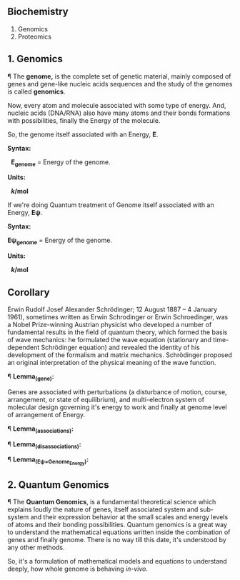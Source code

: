 ## Biochemistry
1. Genomics
2. Proteomics

## 1. Genomics
¶ The <b>genome,</b> is the complete set of genetic material, mainly composed of genes and gene-like nucleic acids sequences and the study of the genomes is called <b>genomics</b>.

Now, every atom and molecule associated with some type of energy. And, nucleic acids (DNA/RNA) also have many atoms and their bonds formations with possibilities, finally the Energy of the molecule.

So, the genome itself associated with an Energy, <b>E</b>.

<b>Syntax:</b>

   <b>E<sub>genome</sub></b> = Energy of the genome.

<b>Units:</b>

   <b><i>k</i>/mol</b>
       
If we're doing Quantum treatment of Genome itself associated with an Energy, <b>Eψ</b>.

<b>Syntax:</b>

   <b>Eψ<sub>genome</sub></b> = Energy of the genome.
 
 <b>Units:</b>

   <b><i>k</i>/mol</b>
  
## Corollary
Erwin Rudolf Josef Alexander Schrödinger; 12 August 1887 – 4 January 1961), sometimes written as Erwin Schrodinger or Erwin Schroedinger, was a Nobel Prize-winning Austrian physicist who developed a number of fundamental results in the field of quantum theory, which formed the basis of wave mechanics: he formulated the wave equation (stationary and time-dependent Schrödinger equation) and revealed the identity of his development of the formalism and matrix mechanics. Schrödinger proposed an original interpretation of the physical meaning of the wave function.

¶ <b>Lemma<sub>(gene)</sub>:</b>

Genes are associated with perturbations (a disturbance of motion, course, arrangement, or state of equilibrium), and multi-electron system of molecular design governing it's energy to work and finally at genome level of arrangement of Energy.

¶ <b>Lemma<sub>(associations)</sub>:</b>

¶ <b>Lemma<sub>(disassociations)</sub>:</b>

¶ <b>Lemma<sub>(Eψ=Genome<sub>Energy</sub>)</sub>:</b>


## 2. Quantum Genomics
¶ The <b>Quantum Genomics</b>, is a fundamental theoretical science which explains loudly the nature of genes, itself associated system and sub-system and their expression behavior at the small scales and energy levels of atoms and their bonding possibilities. Quantum genomics is a great way to understand the mathematical equations written inside the combination of genes and finally genome. There is no way till this date, it's understood by any other methods.

So, it's a formulation of mathematical models and equations to understand deeply, how whole genome is behaving <i>in-vivo</i>.
